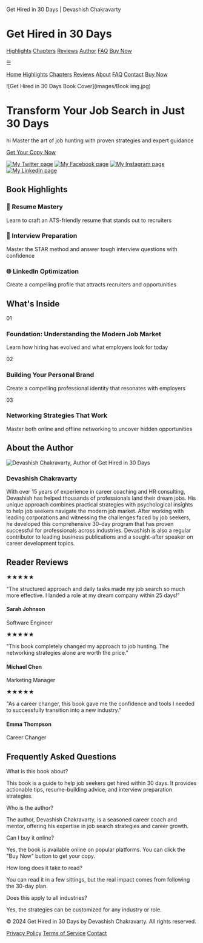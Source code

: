   Get Hired in 30 Days | Devashish Chakravarty 

Get Hired in 30 Days
====================

[Highlights](#highlights) [Chapters](#chapters) [Reviews](#reviews) [Author](#author) [FAQ](#faq) [Buy Now](#buy)

☰

[Home](#home) [Highlights](#highlights) [Chapters](#chapters) [Reviews](#reviews) [About](#author) [FAQ](#faq) [Contact](#contact) [Buy Now](#buy)

![Get Hired in 30 Days Book Cover](images/Book img.jpg)

Transform Your Job Search in Just 30 Days
=========================================

hi 
Master the art of job hunting with proven strategies and expert guidance

[Get Your Copy Now](#buy)

[![My Twitter page](images/twitter_icon.png)](#) [![My Facebook page](images/facebook_icon.png)](#) [![My Instagram page](images/instagram_icon.png)](#) [![My LinkedIn page](images/Linkedin_icon.png)](#)

Book Highlights
---------------

### 📝 Resume Mastery

Learn to craft an ATS-friendly resume that stands out to recruiters

### 🎯 Interview Preparation

Master the STAR method and answer tough interview questions with confidence

### 🌐 LinkedIn Optimization

Create a compelling profile that attracts recruiters and opportunities

What's Inside
-------------

01

### Foundation: Understanding the Modern Job Market

Learn how hiring has evolved and what employers look for today

02

### Building Your Personal Brand

Create a compelling professional identity that resonates with employers

03

### Networking Strategies That Work

Master both online and offline networking to uncover hidden opportunities

About the Author
----------------

![Devashish Chakravarty, Author of Get Hired in 30 Days](images/devashish-chakravarty.jpeg)

### Devashish Chakravarty

With over 15 years of experience in career coaching and HR consulting, Devashish has helped thousands of professionals land their dream jobs. His unique approach combines practical strategies with psychological insights to help job seekers navigate the modern job market. After working with leading corporations and witnessing the challenges faced by job seekers, he developed this comprehensive 30-day program that has proven successful for professionals across industries. Devashish is also a regular contributor to leading business publications and a sought-after speaker on career development topics.

Reader Reviews
--------------

★★★★★

"The structured approach and daily tasks made my job search so much more effective. I landed a role at my dream company within 25 days!"

#### Sarah Johnson

Software Engineer

★★★★★

"This book completely changed my approach to job hunting. The networking strategies alone are worth the price."

#### Michael Chen

Marketing Manager

★★★★★

"As a career changer, this book gave me the confidence and tools I needed to successfully transition into a new industry."

#### Emma Thompson

Career Changer

Frequently Asked Questions
--------------------------

What is this book about?

This book is a guide to help job seekers get hired within 30 days. It provides actionable tips, resume-building advice, and interview preparation strategies.

Who is the author?

The author, Devashish Chakravarty, is a seasoned career coach and mentor, offering his expertise in job search strategies and career growth.

Can I buy it online?

Yes, the book is available online on popular platforms. You can click the "Buy Now" button to get your copy.

How long does it take to read?

You can read it in a few sittings, but the real impact comes from following the 30-day plan.

Does this apply to all industries?

Yes, the strategies can be customized for any industry or role.

© 2024 Get Hired in 30 Days by Devashish Chakravarty. All rights reserved.

[Privacy Policy](#) [Terms of Service](#) [Contact](#)